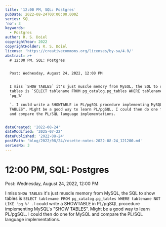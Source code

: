 ```yaml
---
title: '12:00 PM, SQL: Postgres'
pubDate: 2022-08-24T00:00:00.000Z
series: SQL
'no': 3
keywords:
  - Postgres
author: R. S. Doiel
copyrightYear: 2022
copyrightHolder: R. S. Doiel
license: 'https://creativecommons.org/licenses/by-sa/4.0/'
abstract: >+
  # 12:00 PM, SQL: Postgres


  Post: Wednesday, August 24, 2022, 12:00 PM


  I miss `SHOW TABLES` it's just muscle memory from MySQL, the SQL to show
  tables is `SELECT tablename FROM pg_catalog.pg_tables WHERE tablename NOT LIKE
  'pg_%'

  `. I could write a SHOWTABLE in PL/pgSQL procedure implementing MySQL's "SHOW
  TABLES". Might be a good way to learn PL/pgSQL. I could then do one for MySQL
  and compare the PL/SQL language implementations.


dateCreated: '2022-08-24'
dateModified: '2025-07-22'
datePublished: '2022-08-24'
postPath: 'blog/2022/08/24/rosette-notes-2022-08-24_121200.md'
seriesNo: 3
---
```


# 12:00 PM, SQL: Postgres

Post: Wednesday, August 24, 2022, 12:00 PM

I miss `SHOW TABLES` it's just muscle memory from MySQL, the SQL to show tables is `SELECT tablename FROM pg_catalog.pg_tables WHERE tablename NOT LIKE 'pg_%'
`. I could write a SHOWTABLE in PL/pgSQL procedure implementing MySQL's "SHOW TABLES". Might be a good way to learn PL/pgSQL. I could then do one for MySQL and compare the PL/SQL language implementations.
